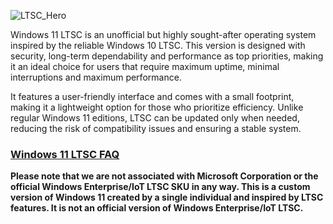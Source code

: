![LTSC_Hero](https://user-images.githubusercontent.com/96759883/220169744-7bd70b4f-9211-4f04-ad47-85fa72c56f31.png)

Windows 11 LTSC is an unofficial but highly sought-after operating system inspired by the reliable Windows 10 LTSC. This version is designed with security, long-term dependability and performance as top priorities, making it an ideal choice for users that require maximum uptime, minimal interruptions and maximum performance.

It features a user-friendly interface and comes with a small footprint, making it a lightweight option for those who prioritize efficiency. Unlike regular Windows 11 editions, LTSC can be updated only when needed, reducing the risk of compatibility issues and ensuring a stable system.

### [Windows 11 LTSC FAQ](https://github.com/LSX285/Windows11-LTSC/discussions/1)
**Please note that we are not associated with Microsoft Corporation or the official Windows Enterprise/IoT LTSC SKU in any way. This is a custom version of Windows 11 created by a single individual and inspired by LTSC features. It is not an official version of Windows Enterprise/IoT LTSC.**
